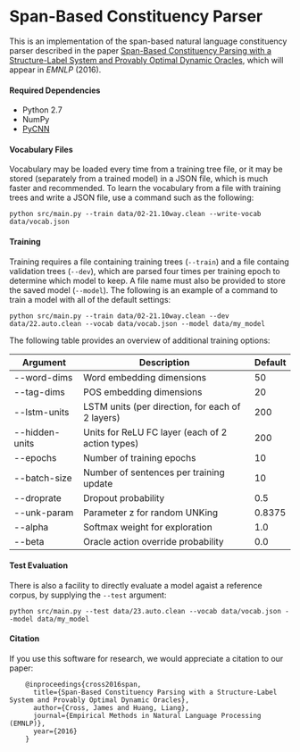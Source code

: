# Span-Based Constituency Parser

This is an implementation of the span-based natural language constituency parser described in the paper [Span-Based Constituency Parsing with a Structure-Label System and Provably Optimal Dynamic Oracles](http://people.oregonstate.edu/~crossj/emnlp_2016.pdf), which will appear in *EMNLP* (2016).

#### Required Dependencies

 * Python 2.7
 * NumPy
 * [PyCNN](https://github.com/clab/cnn/blob/master/INSTALL.md)

#### Vocabulary Files

Vocabulary may be loaded every time from a training tree file, or it may be stored (separately from a trained model) in a JSON file, which is much faster and recommended. To learn the vocabulary from a file with training trees and write a JSON file, use a command such as the following:

```
python src/main.py --train data/02-21.10way.clean --write-vocab data/vocab.json
```

#### Training

Training requires a file containing training trees (`--train`) and a file containg validation trees (`--dev`), which are parsed four times per training epoch to determine which model to keep. A file name must also be provided to store the saved model (`--model`). The following is an example of a command to train a model with all of the default settings:

```
python src/main.py --train data/02-21.10way.clean --dev data/22.auto.clean --vocab data/vocab.json --model data/my_model
```

The following table provides an overview of additional training options:

Argument | Description | Default
--- | --- | ---
--word-dims | Word embedding dimensions | 50
--tag-dims  | POS embedding dimensions  | 20
--lstm-units | LSTM units (per direction, for each of 2 layers) | 200
--hidden-units | Units for ReLU FC layer (each of 2 action types) | 200
--epochs | Number of training epochs | 10
--batch-size | Number of sentences per training update | 10
--droprate | Dropout probability | 0.5
--unk-param | Parameter z for random UNKing | 0.8375
--alpha | Softmax weight for exploration | 1.0
--beta | Oracle action override probability | 0.0


#### Test Evaluation

There is also a facility to directly evaluate a model agaist a reference corpus, by supplying the `--test` argument:

```
python src/main.py --test data/23.auto.clean --vocab data/vocab.json --model data/my_model
```

#### Citation

If you use this software for research, we would appreciate a citation to our paper:

```
    @inproceedings{cross2016span,
      title={Span-Based Constituency Parsing with a Structure-Label System and Provably Optimal Dynamic Oracles},
      author={Cross, James and Huang, Liang},
      journal={Empirical Methods in Natural Language Processing (EMNLP)},
      year={2016}
    }
```